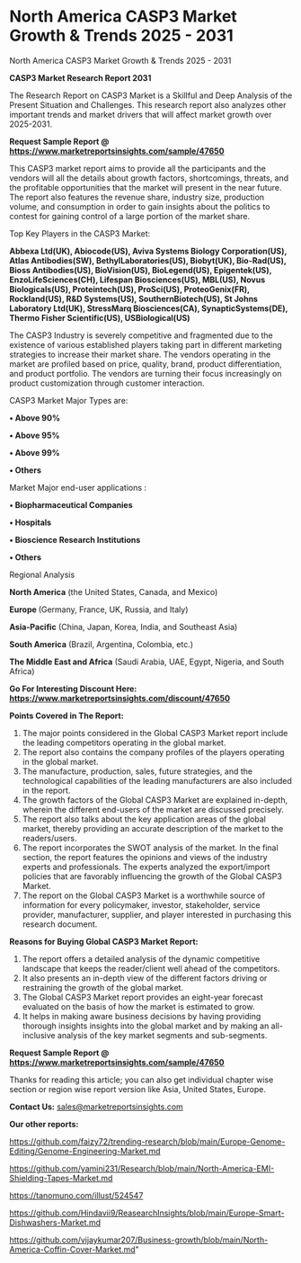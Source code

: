 # North America CASP3 Market Growth & Trends 2025 - 2031
North America CASP3 Market Growth & Trends 2025 - 2031

<strong>CASP3 Market Research Report 2031</strong>

The Research Report on CASP3 Market is a Skillful and Deep Analysis of the Present Situation and Challenges. This research report also analyzes other important trends and market drivers that will affect market growth over 2025-2031.

<strong>Request Sample Report @ <a href=https://www.marketreportsinsights.com/sample/47650>https://www.marketreportsinsights.com/sample/47650</a></strong>

This CASP3 market report aims to provide all the participants and the vendors will all the details about growth factors, shortcomings, threats, and the profitable opportunities that the market will present in the near future. The report also features the revenue share, industry size, production volume, and consumption in order to gain insights about the politics to contest for gaining control of a large portion of the market share.

Top Key Players in the CASP3 Market:

<strong>Abbexa Ltd(UK), Abiocode(US), Aviva Systems Biology Corporation(US), Atlas Antibodies(SW), BethylLaboratories(US), Biobyt(UK), Bio-Rad(US), Bioss Antibodies(US), BioVision(US), BioLegend(US), Epigentek(US), EnzoLifeSciences(CH), Lifespan Biosciences(US), MBL(US), Novus Biologicals(US), Proteintech(US), ProSci(US), ProteoGenix(FR), Rockland(US), R&D Systems(US), SouthernBiotech(US), St Johns Laboratory Ltd(UK), StressMarq Biosciences(CA), SynapticSystems(DE), Thermo Fisher Scientific(US), USBiological(US)</strong>

The CASP3 Industry is severely competitive and fragmented due to the existence of various established players taking part in different marketing strategies to increase their market share. The vendors operating in the market are profiled based on price, quality, brand, product differentiation, and product portfolio. The vendors are turning their focus increasingly on product customization through customer interaction.

CASP3 Market Major Types are:

<strong>•  Above 90%

•  Above 95%

•  Above 99%

•  Others</strong>

Market Major end-user applications :

<strong>•  Biopharmaceutical Companies

•  Hospitals

•  Bioscience Research Institutions

•  Others</strong>

Regional Analysis

</u><strong><b>North America</b></strong> (the United States, Canada, and Mexico)

<strong><b>Europe </b></strong>(Germany, France, UK, Russia, and Italy)

<strong><b>Asia-Pacific</b></strong> (China, Japan, Korea, India, and Southeast Asia)

<strong><b>South America</b></strong> (Brazil, Argentina, Colombia, etc.)

<strong><b>The Middle East and Africa</b></strong> (Saudi Arabia, UAE, Egypt, Nigeria, and South Africa)

<strong>Go For Interesting Discount Here: <a href=https://www.marketreportsinsights.com/discount/47650>https://www.marketreportsinsights.com/discount/47650</a></strong>

<strong>Points Covered in The Report:</strong>
<ol>
  <li>The major points considered in the Global CASP3 Market report include the leading competitors operating in the global market.</li>
  <li>The report also contains the company profiles of the players operating in the global market.</li>
  <li>The manufacture, production, sales, future strategies, and the technological capabilities of the leading manufacturers are also included in the report.</li>
  <li>The growth factors of the Global CASP3 Market are explained in-depth, wherein the different end-users of the market are discussed precisely.</li>
  <li>The report also talks about the key application areas of the global market, thereby providing an accurate description of the market to the readers/users.</li>
  <li>The report incorporates the SWOT analysis of the market. In the final section, the report features the opinions and views of the industry experts and professionals. The experts analyzed the export/import policies that are favorably influencing the growth of the Global CASP3 Market.</li>
  <li>The report on the Global CASP3 Market is a worthwhile source of information for every policymaker, investor, stakeholder, service provider, manufacturer, supplier, and player interested in purchasing this research document.</li>
</ol>
<strong>Reasons for Buying Global CASP3 Market Report:</strong>

<ol>
  <li>The report offers a detailed analysis of the dynamic competitive landscape that keeps the reader/client well ahead of the competitors.</li>
  <li>It also presents an in-depth view of the different factors driving or restraining the growth of the global market.</li>
  <li>The Global CASP3 Market report provides an eight-year forecast evaluated on the basis of how the market is estimated to grow.</li>
  <li>It helps in making aware business decisions by having providing thorough insights insights into the global market and by making an all-inclusive analysis of the key market segments and sub-segments.</li>
</ol>
<strong>Request Sample Report @ <a href=https://www.marketreportsinsights.com/sample/47650>https://www.marketreportsinsights.com/sample/47650</a></strong>


Thanks for reading this article; you can also get individual chapter wise section or region wise report version like Asia, United States, Europe.

<strong>Contact Us:</strong>
sales@marketreportsinsights.com

<strong>Our other reports:</strong>

<a href=https://github.com/faizy72/trending-research/blob/main/Europe-Genome-Editing/Genome-Engineering-Market.md>https://github.com/faizy72/trending-research/blob/main/Europe-Genome-Editing/Genome-Engineering-Market.md</a>

<a href=https://github.com/yamini231/Research/blob/main/North-America-EMI-Shielding-Tapes-Market.md>https://github.com/yamini231/Research/blob/main/North-America-EMI-Shielding-Tapes-Market.md</a>

<a href=https://tanomuno.com/illust/524547>https://tanomuno.com/illust/524547</a>

<a href=https://github.com/Hindavii9/ReasearchInsights/blob/main/Europe-Smart-Dishwashers-Market.md>https://github.com/Hindavii9/ReasearchInsights/blob/main/Europe-Smart-Dishwashers-Market.md</a>

<a href=https://github.com/vijaykumar207/Business-growth/blob/main/North-America-Coffin-Cover-Market.md>https://github.com/vijaykumar207/Business-growth/blob/main/North-America-Coffin-Cover-Market.md</a>"
